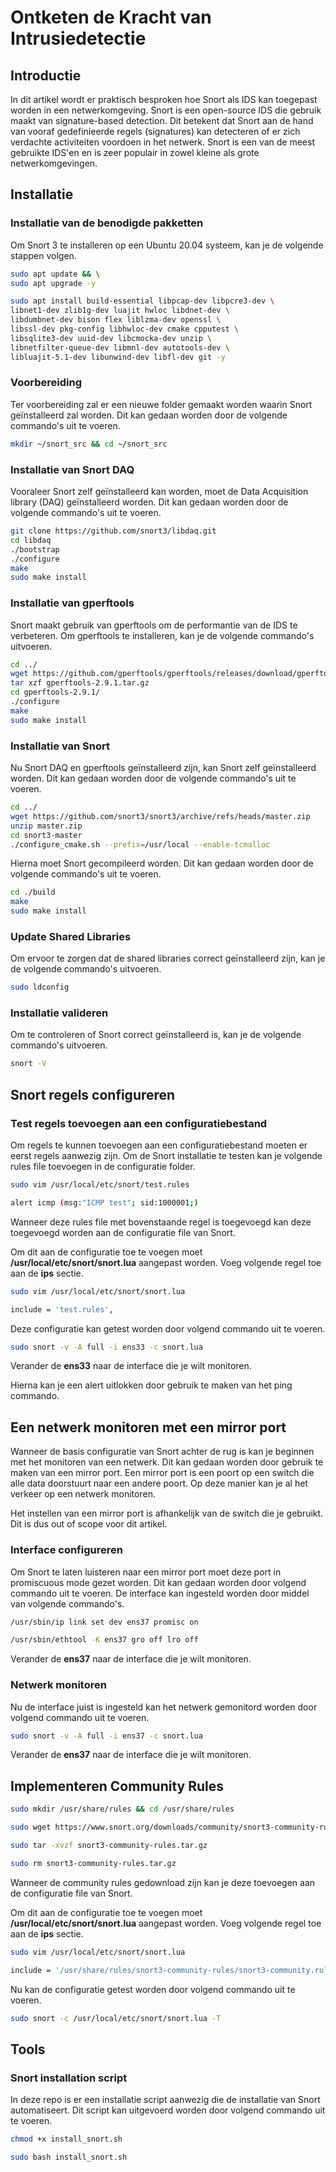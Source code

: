 # Ontketen de Kracht van Intrusiedetectie

## Introductie
In dit artikel wordt er praktisch besproken hoe Snort als IDS kan toegepast worden in een netwerkomgeving. Snort is een open-source IDS die gebruik maakt van signature-based detection. Dit betekent dat Snort aan de hand van vooraf gedefinieerde regels (signatures) kan detecteren of er zich verdachte activiteiten voordoen in het netwerk. Snort is een van de meest gebruikte IDS'en en is zeer populair in zowel kleine als grote netwerkomgevingen.

## Installatie

### Installatie van de benodigde pakketten
Om Snort 3 te installeren op een Ubuntu 20.04 systeem, kan je de volgende stappen volgen.

```bash
sudo apt update && \
sudo apt upgrade -y

sudo apt install build-essential libpcap-dev libpcre3-dev \
libnet1-dev zlib1g-dev luajit hwloc libdnet-dev \
libdumbnet-dev bison flex liblzma-dev openssl \
libssl-dev pkg-config libhwloc-dev cmake cpputest \
libsqlite3-dev uuid-dev libcmocka-dev unzip \
libnetfilter-queue-dev libmnl-dev autotools-dev \
libluajit-5.1-dev libunwind-dev libfl-dev git -y
```

### Voorbereiding

Ter voorbereiding zal er een nieuwe folder gemaakt worden waarin Snort geïnstalleerd zal worden. Dit kan gedaan worden door de volgende commando's uit te voeren.

```bash
mkdir ~/snort_src && cd ~/snort_src
```

### Installatie van Snort DAQ

Vooraleer Snort zelf geïnstalleerd kan worden, moet de Data Acquisition library (DAQ) geïnstalleerd worden. Dit kan gedaan worden door de volgende commando's uit te voeren.

```bash
git clone https://github.com/snort3/libdaq.git
cd libdaq
./bootstrap
./configure
make
sudo make install
```

### Installatie van gperftools

Snort maakt gebruik van gperftools om de performantie van de IDS te verbeteren. Om gperftools te installeren, kan je de volgende commando's uitvoeren.

```bash
cd ../
wget https://github.com/gperftools/gperftools/releases/download/gperftools-2.9.1/gperftools-2.9.1.tar.gz
tar xzf gperftools-2.9.1.tar.gz
cd gperftools-2.9.1/
./configure
make
sudo make install
```

### Installatie van Snort

Nu Snort DAQ en gperftools geïnstalleerd zijn, kan Snort zelf geïnstalleerd worden. Dit kan gedaan worden door de volgende commando's uit te voeren.

```bash
cd ../
wget https://github.com/snort3/snort3/archive/refs/heads/master.zip
unzip master.zip
cd snort3-master
./configure_cmake.sh --prefix=/usr/local --enable-tcmalloc
```

Hierna moet Snort gecompileerd worden. Dit kan gedaan worden door de volgende commando's uit te voeren.

```bash
cd ./build
make
sudo make install
```

### Update Shared Libraries

Om ervoor te zorgen dat de shared libraries correct geïnstalleerd zijn, kan je de volgende commando's uitvoeren.

```bash
sudo ldconfig
```

### Installatie valideren

Om te controleren of Snort correct geïnstalleerd is, kan je de volgende commando's uitvoeren.

```bash
snort -V
```

## Snort regels configureren

### Test regels toevoegen aan een configuratiebestand

Om regels te kunnen toevoegen aan een configuratiebestand moeten er eerst regels aanwezig zijn. Om de Snort installatie te testen kan je volgende rules file toevoegen in de configuratie folder.

```bash
sudo vim /usr/local/etc/snort/test.rules

alert icmp (msg:"ICMP test"; sid:1000001;)
```

Wanneer deze rules file met bovenstaande regel is toegevoegd kan deze toegevoegd worden aan de configuratie file van Snort.

Om dit aan de configuratie toe te voegen moet **/usr/local/etc/snort/snort.lua** aangepast worden. Voeg volgende regel toe aan de **ips** sectie.

```bash
sudo vim /usr/local/etc/snort/snort.lua

include = 'test.rules',
```

Deze configuratie kan getest worden door volgend commando uit te voeren.

```bash
sudo snort -v -A full -i ens33 -c snort.lua
```

Verander de **ens33** naar de interface die je wilt monitoren.

Hierna kan je een alert uitlokken door gebruik te maken van het ping commando.

## Een netwerk monitoren met een mirror port

Wanneer de basis configuratie van Snort achter de rug is kan je beginnen met het monitoren van een netwerk. Dit kan gedaan worden door gebruik te maken van een mirror port. Een mirror port is een poort op een switch die alle data doorstuurt naar een andere poort. Op deze manier kan je al het verkeer op een netwerk monitoren.

Het instellen van een mirror port is afhankelijk van de switch die je gebruikt. Dit is dus out of scope voor dit artikel.

### Interface configureren

Om Snort te laten luisteren naar een mirror port moet deze port in promiscuous mode gezet worden. Dit kan gedaan worden door volgend commando uit te voeren. De interface kan ingesteld worden door middel van volgende commando's.

```bash
/usr/sbin/ip link set dev ens37 promisc on

/usr/sbin/ethtool -K ens37 gro off lro off
```

Verander de **ens37** naar de interface die je wilt monitoren.

### Netwerk monitoren

Nu de interface juist is ingesteld kan het netwerk gemonitord worden door volgend commando uit te voeren.

```bash
sudo snort -v -A full -i ens37 -c snort.lua
```

Verander de **ens37** naar de interface die je wilt monitoren.

## Implementeren Community Rules

```bash
sudo mkdir /usr/share/rules && cd /usr/share/rules

sudo wget https://www.snort.org/downloads/community/snort3-community-rules.tar.gz

sudo tar -xvzf snort3-community-rules.tar.gz

sudo rm snort3-community-rules.tar.gz
```

Wanneer de community rules gedownload zijn kan je deze toevoegen aan de configuratie file van Snort.

Om dit aan de configuratie toe te voegen moet **/usr/local/etc/snort/snort.lua** aangepast worden. Voeg volgende regel toe aan de **ips** sectie.

```bash
sudo vim /usr/local/etc/snort/snort.lua

include = '/usr/share/rules/snort3-community-rules/snort3-community.rules'
```

Nu kan de configuratie getest worden door volgend commando uit te voeren.

```bash
sudo snort -c /usr/local/etc/snort/snort.lua -T
```

## Tools

### Snort installation script

In deze repo is er een installatie script aanwezig die de installatie van Snort automatiseert. Dit script kan uitgevoerd worden door volgend commando uit te voeren.

```bash
chmod +x install_snort.sh

sudo bash install_snort.sh
```